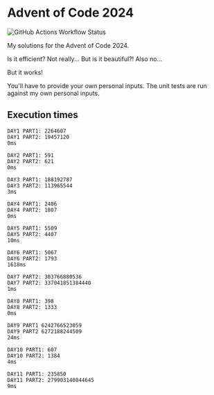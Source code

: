 # Advent of Code 2024

![GitHub Actions Workflow Status](https://img.shields.io/github/actions/workflow/status/naresh97/advent-of-code-2024/rust.yml?style=flat-square&label=Build%20and%20Tests)


My solutions for the Advent of Code 2024. 

Is it efficient? Not really... But is it beautiful?! Also no...

But it works!

You'll have to provide your own personal inputs. The unit tests are run against my own personal inputs.

## Execution times
```
DAY1 PART1: 2264607 
DAY1 PART2: 19457120
0ms

DAY2 PART1: 591     
DAY2 PART2: 621     
0ms

DAY3 PART1: 188192787
DAY3 PART2: 113965544
3ms

DAY4 PART1: 2406
DAY4 PART2: 1807
0ms

DAY5 PART1: 5509
DAY5 PART2: 4407
10ms

DAY6 PART1: 5067
DAY6 PART2: 1793
1618ms

DAY7 PART2: 303766880536
DAY7 PART2: 337041851384440
1ms

DAY8 PART1: 398
DAY8 PART2: 1333
0ms

DAY9 PART1 6242766523059
DAY9 PART2 6272188244509
24ms

DAY10 PART1: 607
DAY10 PART2: 1384
4ms

DAY11 PART1: 235850
DAY11 PART2: 279903140844645
9ms
```